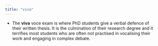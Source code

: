 ```yaml
---
title: "viva"
---
```


- The **viva** voce exam is where PhD students give a verbal defence of their written thesis. It is the culmination of their research degree and it terrifies most students who are often not practised in vocalising their work and engaging in complex debate.<span id='WnemR5vN3'/>

